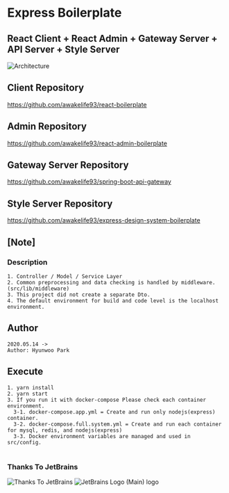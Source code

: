 # Express Boilerplate

## React Client + React Admin + Gateway Server + API Server + Style Server

![Architecture](https://user-images.githubusercontent.com/20429356/158008003-23315066-bca4-402c-af4e-10d81a886ec7.png)

## Client Repository

https://github.com/awakelife93/react-boilerplate

## Admin Repository

https://github.com/awakelife93/react-admin-boilerplate

## Gateway Server Repository

https://github.com/awakelife93/spring-boot-api-gateway

## Style Server Repository

https://github.com/awakelife93/express-design-system-boilerplate

## [Note]

### Description

```
1. Controller / Model / Service Layer
2. Common preprocessing and data checking is handled by middleware. (src/lib/middleware)
3. This project did not create a separate Dto.
4. The default environment for build and code level is the localhost environment.
```

## Author

```
2020.05.14 -> 
Author: Hyunwoo Park
```

## Execute

```
1. yarn install
2. yarn start
3. If you run it with docker-compose Please check each container environment.
  3-1. docker-compose.app.yml = Create and run only nodejs(express) container.
  3-2. docker-compose.full.system.yml = Create and run each container for mysql, redis, and nodejs(express)
  3-3. Docker environment variables are managed and used in src/config.
```

#
### Thanks To JetBrains
![Thanks To JetBrains](https://user-images.githubusercontent.com/20429356/156112274-1e0d4de3-b62d-4a67-989b-dadb52a2ff3f.png)
![JetBrains Logo (Main) logo](https://resources.jetbrains.com/storage/products/company/brand/logos/jb_beam.png)

